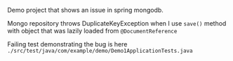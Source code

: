 Demo project that shows an issue in spring mongodb.

Mongo repository throws DuplicateKeyException when I use `save()` method with object that was lazily loaded
from `@DocumentReference`

Failing test demonstrating the bug is here `./src/test/java/com/example/demo/Demo1ApplicationTests.java`